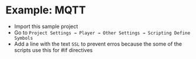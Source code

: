 # Example: MQTT

- Import this sample project
- Go to `Project Settings → Player → Other Settings → Scripting Define Symbols`
- Add a line with the text `SSL` to prevent erros because the some of the scripts use this for #if directives